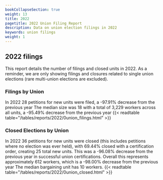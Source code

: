 ```yaml
---
bookCollapseSection: true
weight: 13
title: 2022
pagetitle: 2022 Union Filing Report
description: Data on union election filings in 2022
keywords: union filings
weight: 1
---
```


## 2022 filings

This report details the number of filings and closed units in 2022. As a reminder, we are only showing filings and closures related to single union elections (rare multi-union elections are excluded).

### Filings by Union
In 2022 28 petitions for new units were filed, a -97.91% decrease from the previous year The median size was 18 with a total of 3,229 workers across all units, a -95.49% decrease from the previous year
{{< readtable table="/tables/reports/2022/0union_filings.html" >}}

### Closed Elections by Union
In 2022 36 petitions for new units were closed (this includes petitions where no election was ever held), with 69.44% closed with a certification order, creating 25 total new units. This was a -96.08% decrease from the previous year in successful union certifications. Overall this represents approximately 612 workers, which is a -98.00% decrease from the previous year The median bargaining unit has 10 workers.
{{< readtable table="/tables/reports/2022/0union_closed.html" >}}
